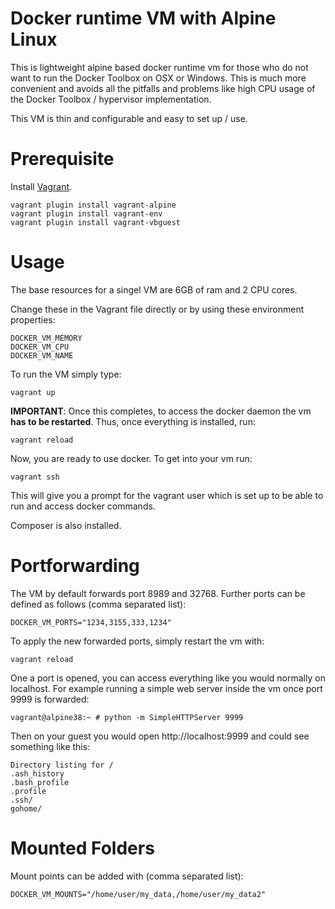 # Docker runtime VM with Alpine Linux

This is lightweight alpine based docker runtime vm for those who do not want to run the Docker Toolbox on
OSX or Windows. This is much more convenient and avoids all the pitfalls and problems like high CPU usage
of the Docker Toolbox / hypervisor implementation.

This VM is thin and configurable and easy to set up / use.

# Prerequisite

Install [Vagrant](https://www.vagrantup.com/downloads.html).

```
vagrant plugin install vagrant-alpine
vagrant plugin install vagrant-env
vagrant plugin install vagrant-vbguest
```

# Usage

The base resources for a singel VM are 6GB of ram and 2 CPU cores.

Change these in the Vagrant file directly or by using these environment properties:

```
DOCKER_VM_MEMORY
DOCKER_VM_CPU
DOCKER_VM_NAME
```

To run the VM simply type:

```
vagrant up
```

**IMPORTANT**: Once this completes, to access the docker daemon the vm **has to be restarted**. Thus, once everything is installed, run:

```
vagrant reload
```

Now, you are ready to use docker. To get into your vm run:

```
vagrant ssh
```

This will give you a prompt for the vagrant user which is set up to be able to run and access docker commands.

Composer is also installed.

# Portforwarding

The VM by default forwards port 8989 and 32768. Further ports can be defined as follows (comma separated list):

```
DOCKER_VM_PORTS="1234,3155,333,1234"
```

To apply the new forwarded ports, simply restart the vm with:

```
vagrant reload
```

One a port is opened, you can access everything like you would normally on localhost. For example running a simple
web server inside the vm once port 9999 is forwarded:

```
vagrant@alpine38:~ # python -m SimpleHTTPServer 9999
```

Then on your guest you would open http://localhost:9999 and could see something like this:

```
Directory listing for /
.ash_history
.bash_profile
.profile
.ssh/
gohome/
```

# Mounted Folders

Mount points can be added with (comma separated list):

```
DOCKER_VM_MOUNTS="/home/user/my_data,/home/user/my_data2"
```